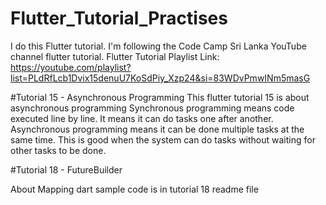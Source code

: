 # Flutter_Tutorial_Practises

I do this Flutter tutorial. I'm following the Code Camp Sri Lanka YouTube channel flutter tutorial.
Flutter Tutorial Playlist Link: https://youtube.com/playlist?list=PLdRfLcb1Dvix15denuU7KoSdPiy_Xzp24&si=83WDvPmwINm5masG


#Tutorial 15 - Asynchronous Programming
This flutter tutorial 15 is about asynchronous programming
Synchronous programming means code executed line by line. It means it can do tasks one after another.
Asynchronous programming means it can be done multiple tasks at the same time. This is good when the system can do tasks without waiting for other tasks to be done.


#Tutorial 18 - FutureBuilder

About Mapping dart sample code is in tutorial 18 readme file
